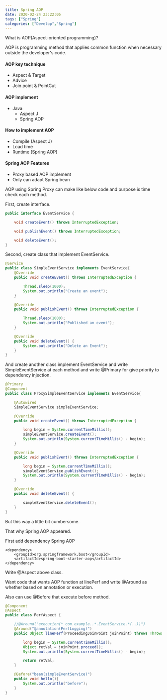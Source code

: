 ```yaml
---
title: Spring AOP
date: 2020-02-24 23:22:05
tags: ["Spring"]
categories: ["Develop","Spring"]
---
```


What is AOP(Aspect-oriented programming)?

<!-- more -->


AOP is programming method that applies common function when necessary outside the developer's code.

#### AOP key technique

* Aspect & Target
* Advice
* Join point & PointCut

#### AOP implement
* Java
    * Aspect J
    * Spring AOP

#### How to implement AOP
* Compile   (Aspect J)
* Load time
* Runtime   (Spring AOP)

#### Spring AOP Features
* Proxy based AOP implement
* Only can adapt Spring bean

AOP using Spring Proxy can make like below code and purpose is time check each method.

First, create interface.

~~~java
public interface EventService {

    void createEvent() throws InterruptedException;

    void publishEvent() throws InterruptedException;

    void deleteEvent();
}
~~~

Second, create class that implement EventService.

~~~java
@Service
public class SimpleEventService implements EventService{
    @Override
    public void createEvent() throws InterruptedException {

        Thread.sleep(1000);
        System.out.println("Create an event");
    }

    @Override
    public void publishEvent() throws InterruptedException {

        Thread.sleep(1000);
        System.out.println("Published an event");
    }

    @Override
    public void deleteEvent() {
        System.out.println("Delete an Event");
    }
}
~~~

And create another class implement EventService and write SimpleEventService at each method and write @Primary for give priority to dependency injection.

~~~java
@Primary
@Component
public class ProxySimpleEventService implements EventService{

    @Autowired
    SimpleEventService simpleEventService;

    @Override
    public void createEvent() throws InterruptedException {

        long begin = System.currentTimeMillis();
        simpleEventService.createEvent();
        System.out.println(System.currentTimeMillis() - begin);
    }

    @Override
    public void publishEvent() throws InterruptedException {

        long begin = System.currentTimeMillis();
        simpleEventService.publishEvent();
        System.out.println(System.currentTimeMillis() - begin);
    }

    @Override
    public void deleteEvent() {

        simpleEventService.deleteEvent();
    }
}
~~~

But this way a little bit cumbersome.

That why Spring AOP appeared.

First add dependency Spring AOP

~~~
<dependency>
    <groupId>org.springframework.boot</groupId>
    <artifactId>spring-boot-starter-aop</artifactId>
</dependency>
~~~

Write @Aspect above class.

Want code that wants AOP function at linePerf and write @Around as whether based on annotation or execution.

Also can use @Before that execute before method.

~~~java
@Component
@Aspect
public class PerfAspect {

    //@Around("execution(* com.example..*.EventService.*(..))")
    @Around("@annotation(PerfLogging)")
    public Object linePerf(ProceedingJoinPoint joinPoint) throws Throwable{

        long begin = System.currentTimeMillis();
        Object retVal = joinPoint.proceed();
        System.out.println(System.currentTimeMillis() - begin);

        return retVal;
    }

    @Before("bean(simpleEventService)")
    public void hello(){
        System.out.println("before");
    }
}
~~~
